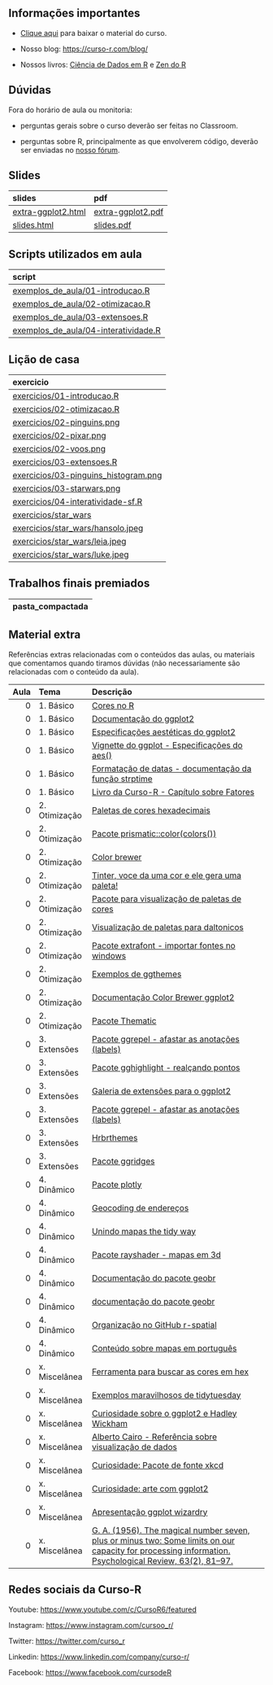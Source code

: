 
<!-- README.md is generated from README.Rmd. Please edit that file -->

## Informações importantes

-   [Clique
    aqui](https://github.com/curso-r/main-visualizacao/raw/master/material_do_curso.zip)
    para baixar o material do curso.

-   Nosso blog: <https://curso-r.com/blog/>

-   Nossos livros: [Ciência de Dados em R](https://livro.curso-r.com/) e
    [Zen do R](https://curso-r.github.io/zen-do-r/)

## Dúvidas

Fora do horário de aula ou monitoria:

-   perguntas gerais sobre o curso deverão ser feitas no Classroom.

-   perguntas sobre R, principalmente as que envolverem código, deverão
    ser enviadas no [nosso fórum](https://discourse.curso-r.com/).

## Slides

| slides                                                                                      | pdf                                                                                       |
|:--------------------------------------------------------------------------------------------|:------------------------------------------------------------------------------------------|
| [extra-ggplot2.html](https://curso-r.github.io/main-visualizacao/slides/extra-ggplot2.html) | [extra-ggplot2.pdf](https://curso-r.github.io/main-visualizacao/slides/extra-ggplot2.pdf) |
| [slides.html](https://curso-r.github.io/main-visualizacao/slides/slides.html)               | [slides.pdf](https://curso-r.github.io/main-visualizacao/slides/slides.pdf)               |

## Scripts utilizados em aula

| script                                                                                                                                  |
|:----------------------------------------------------------------------------------------------------------------------------------------|
| [exemplos_de_aula/01-introducao.R](https://github.com/curso-r/202210-visualizacao/blob/master/exemplos_de_aula/01-introducao.R)         |
| [exemplos_de_aula/02-otimizacao.R](https://github.com/curso-r/202210-visualizacao/blob/master/exemplos_de_aula/02-otimizacao.R)         |
| [exemplos_de_aula/03-extensoes.R](https://github.com/curso-r/202210-visualizacao/blob/master/exemplos_de_aula/03-extensoes.R)           |
| [exemplos_de_aula/04-interatividade.R](https://github.com/curso-r/202210-visualizacao/blob/master/exemplos_de_aula/04-interatividade.R) |

## Lição de casa

| exercicio                                                                                                                |
|:-------------------------------------------------------------------------------------------------------------------------|
| [exercicios/01-introducao.R](https://curso-r.github.io/main-visualizacao/exercicios/01-introducao.R)                     |
| [exercicios/02-otimizacao.R](https://curso-r.github.io/main-visualizacao/exercicios/02-otimizacao.R)                     |
| [exercicios/02-pinguins.png](https://curso-r.github.io/main-visualizacao/exercicios/02-pinguins.png)                     |
| [exercicios/02-pixar.png](https://curso-r.github.io/main-visualizacao/exercicios/02-pixar.png)                           |
| [exercicios/02-voos.png](https://curso-r.github.io/main-visualizacao/exercicios/02-voos.png)                             |
| [exercicios/03-extensoes.R](https://curso-r.github.io/main-visualizacao/exercicios/03-extensoes.R)                       |
| [exercicios/03-pinguins_histogram.png](https://curso-r.github.io/main-visualizacao/exercicios/03-pinguins_histogram.png) |
| [exercicios/03-starwars.png](https://curso-r.github.io/main-visualizacao/exercicios/03-starwars.png)                     |
| [exercicios/04-interatividade-sf.R](https://curso-r.github.io/main-visualizacao/exercicios/04-interatividade-sf.R)       |
| [exercicios/star_wars](https://curso-r.github.io/main-visualizacao/exercicios/star_wars)                                 |
| [exercicios/star_wars/hansolo.jpeg](https://curso-r.github.io/main-visualizacao/exercicios/star_wars/hansolo.jpeg)       |
| [exercicios/star_wars/leia.jpeg](https://curso-r.github.io/main-visualizacao/exercicios/star_wars/leia.jpeg)             |
| [exercicios/star_wars/luke.jpeg](https://curso-r.github.io/main-visualizacao/exercicios/star_wars/luke.jpeg)             |

## Trabalhos finais premiados

| pasta_compactada |
|:-----------------|

## Material extra

Referências extras relacionadas com o conteúdos das aulas, ou materiais
que comentamos quando tiramos dúvidas (não necessariamente são
relacionadas com o conteúdo da aula).

| Aula | Tema           | Descrição                                                                                                                                                                                              |
|-----:|:---------------|:-------------------------------------------------------------------------------------------------------------------------------------------------------------------------------------------------------|
|    0 | 1\. Básico     | [Cores no R](http://www.stat.columbia.edu/~tzheng/files/Rcolor.pdf)                                                                                                                                    |
|    0 | 1\. Básico     | [Documentação do ggplot2](https://ggplot2.tidyverse.org/reference/index.html)                                                                                                                          |
|    0 | 1\. Básico     | [Especificações aestéticas do ggplot2](https://ggplot2.tidyverse.org/articles/ggplot2-specs.html)                                                                                                      |
|    0 | 1\. Básico     | [Vignette do ggplot - Especificações do aes()](https://ggplot2.tidyverse.org/articles/ggplot2-specs.html)                                                                                              |
|    0 | 1\. Básico     | [Formatação de datas - documentação da função strptime](https://www.rdocumentation.org/packages/base/versions/3.6.2/topics/strptime)                                                                   |
|    0 | 1\. Básico     | [Livro da Curso-R - Capítulo sobre Fatores](https://livro.curso-r.com/7-6-forcats.html)                                                                                                                |
|    0 | 2\. Otimização | [Paletas de cores hexadecimais](https://coolors.co/generate)                                                                                                                                           |
|    0 | 2\. Otimização | [Pacote prismatic::color(colors())](https://emilhvitfeldt.github.io/prismatic/)                                                                                                                        |
|    0 | 2\. Otimização | [Color brewer](https://colorbrewer2.org/#type=sequential&scheme=BuGn&n=3)                                                                                                                              |
|    0 | 2\. Otimização | [Tinter, voce da uma cor e ele gera uma paleta!](https://github.com/sebdalgarno/tinter)                                                                                                                |
|    0 | 2\. Otimização | [Pacote para visualização de paletas de cores](https://github.com/EmilHvitfeldt/paletteer)                                                                                                             |
|    0 | 2\. Otimização | [Visualização de paletas para daltonicos](https://davidmathlogic.com/colorblind/#%23D81B60-%231E88E5-%23FFC107-%23004D40)                                                                              |
|    0 | 2\. Otimização | [Pacote extrafont - importar fontes no windows](https://github.com/wch/extrafont)                                                                                                                      |
|    0 | 2\. Otimização | [Exemplos de ggthemes](https://yutannihilation.github.io/allYourFigureAreBelongToUs/ggthemes/)                                                                                                         |
|    0 | 2\. Otimização | [Documentação Color Brewer ggplot2](https://ggplot2.tidyverse.org/reference/scale_brewer.html)                                                                                                         |
|    0 | 2\. Otimização | [Pacote Thematic](https://rstudio.github.io/thematic/index.html)                                                                                                                                       |
|    0 | 3\. Extensões  | [Pacote ggrepel - afastar as anotações (labels)](https://ggrepel.slowkow.com/)                                                                                                                         |
|    0 | 3\. Extensões  | [Pacote gghighlight - realçando pontos](https://blog.curso-r.com/posts/2020-02-20-gghighlight/)                                                                                                        |
|    0 | 3\. Extensões  | [Galeria de extensões para o ggplot2](https://exts.ggplot2.tidyverse.org/gallery/)                                                                                                                     |
|    0 | 3\. Extensões  | [Pacote ggrepel - afastar as anotações (labels)](https://cran.r-project.org/web/packages/ggrepel/vignettes/ggrepel.html)                                                                               |
|    0 | 3\. Extensões  | [Hrbrthemes](https://github.com/hrbrmstr/hrbrthemes)                                                                                                                                                   |
|    0 | 3\. Extensões  | [Pacote ggridges](https://wilkelab.org/ggridges/)                                                                                                                                                      |
|    0 | 4\. Dinâmico   | [Pacote plotly](https://plotly.com/ggplot2/)                                                                                                                                                           |
|    0 | 4\. Dinâmico   | [Geocoding de endereços](https://github.com/dkahle/ggmap)                                                                                                                                              |
|    0 | 4\. Dinâmico   | [Unindo mapas the tidy way](https://blog.curso-r.com/posts/2017-11-23-union-sf/)                                                                                                                       |
|    0 | 4\. Dinâmico   | [Pacote rayshader - mapas em 3d](https://www.rayshader.com)                                                                                                                                            |
|    0 | 4\. Dinâmico   | [Documentação do pacote geobr](https://ipeagit.github.io/geobr/)                                                                                                                                       |
|    0 | 4\. Dinâmico   | [documentação do pacote geobr](https://ipeagit.github.io/geobr/)                                                                                                                                       |
|    0 | 4\. Dinâmico   | [Organização no GitHub r-spatial](http://github.com/r-spatial/)                                                                                                                                        |
|    0 | 4\. Dinâmico   | [Conteúdo sobre mapas em português](https://jonnyphillips.github.io/Ciencia_de_Dados/Mapas.html)                                                                                                       |
|    0 | x\. Miscelânea | [Ferramenta para buscar as cores em hex](https://htmlcolorcodes.com/)                                                                                                                                  |
|    0 | x\. Miscelânea | [Exemplos maravilhosos de tidytuesday](https://github.com/z3tt/TidyTuesday)                                                                                                                            |
|    0 | x\. Miscelânea | [Curiosidade sobre o ggplot2 e Hadley Wickham](https://www.reddit.com/r/dataisbeautiful/comments/3mp9r7/im_hadley_wickham_chief_scientist_at_rstudio_and/)                                             |
|    0 | x\. Miscelânea | [Alberto Cairo - Referência sobre visualização de dados](https://twitter.com/AlbertoCairo)                                                                                                             |
|    0 | x\. Miscelânea | [Curiosidade: Pacote de fonte xkcd](https://xkcd.r-forge.r-project.org)                                                                                                                                |
|    0 | x\. Miscelânea | [Curiosidade: arte com ggplot2](https://www.data-imaginist.com/art)                                                                                                                                    |
|    0 | x\. Miscelânea | [Apresentação ggplot wizardry](https://twitter.com/CedScherer/status/1374330476412993541?s=20)                                                                                                         |
|    0 | x\. Miscelânea | [G. A. (1956). The magical number seven, plus or minus two: Some limits on our capacity for processing information. Psychological Review, 63(2), 81–97.](https://www.csc2.ncsu.edu/faculty/healey/PP/) |

## Redes sociais da Curso-R

Youtube: <https://www.youtube.com/c/CursoR6/featured>

Instagram: <https://www.instagram.com/cursoo_r/>

Twitter: <https://twitter.com/curso_r>

Linkedin: <https://www.linkedin.com/company/curso-r/>

Facebook: <https://www.facebook.com/cursodeR>
